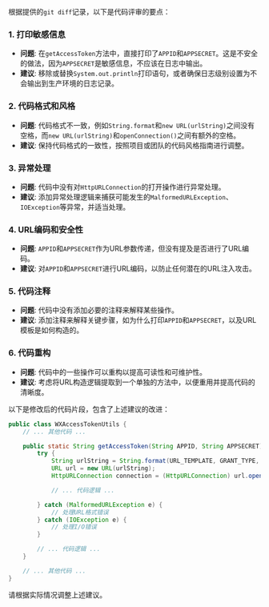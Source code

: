 根据提供的`git diff`记录，以下是代码评审的要点：

### 1. 打印敏感信息
- **问题**: 在`getAccessToken`方法中，直接打印了`APPID`和`APPSECRET`。这是不安全的做法，因为`APPSECRET`是敏感信息，不应该在日志中输出。
- **建议**: 移除或替换`System.out.println`打印语句，或者确保日志级别设置为不会输出到生产环境的日志记录。

### 2. 代码格式和风格
- **问题**: 代码格式不一致，例如`String.format`和`new URL(urlString)`之间没有空格，而`new URL(urlString)`和`openConnection()`之间有额外的空格。
- **建议**: 保持代码格式的一致性，按照项目或团队的代码风格指南进行调整。

### 3. 异常处理
- **问题**: 代码中没有对`HttpURLConnection`的打开操作进行异常处理。
- **建议**: 添加异常处理逻辑来捕获可能发生的`MalformedURLException`、`IOException`等异常，并适当处理。

### 4. URL编码和安全性
- **问题**: `APPID`和`APPSECRET`作为URL参数传递，但没有提及是否进行了URL编码。
- **建议**: 对`APPID`和`APPSECRET`进行URL编码，以防止任何潜在的URL注入攻击。

### 5. 代码注释
- **问题**: 代码中没有添加必要的注释来解释某些操作。
- **建议**: 添加注释来解释关键步骤，如为什么打印`APPID`和`APPSECRET`，以及URL模板是如何构造的。

### 6. 代码重构
- **问题**: 代码中的一些操作可以重构以提高可读性和可维护性。
- **建议**: 考虑将URL构造逻辑提取到一个单独的方法中，以便重用并提高代码的清晰度。

以下是修改后的代码片段，包含了上述建议的改进：

```java
public class WXAccessTokenUtils {
    // ... 其他代码 ...

    public static String getAccessToken(String APPID, String APPSECRET) {
        try {
            String urlString = String.format(URL_TEMPLATE, GRANT_TYPE, APPID, APPSECRET);
            URL url = new URL(urlString);
            HttpURLConnection connection = (HttpURLConnection) url.openConnection();

            // ... 代码逻辑 ...

        } catch (MalformedURLException e) {
            // 处理URL格式错误
        } catch (IOException e) {
            // 处理I/O错误
        }

        // ... 代码逻辑 ...
    }

    // ... 其他代码 ...
}
```

请根据实际情况调整上述建议。